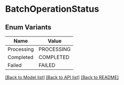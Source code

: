 # BatchOperationStatus

## Enum Variants

| Name | Value |
|---- | -----|
| Processing | PROCESSING |
| Completed | COMPLETED |
| Failed | FAILED |


[[Back to Model list]](../README.md#documentation-for-models) [[Back to API list]](../README.md#documentation-for-api-endpoints) [[Back to README]](../README.md)


